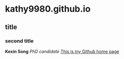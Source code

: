 # kathy9980.github.io
## title 
### second title
**Kexin Song**
*PhD candidate*
[This is my Github home page](https://kathy9980.github.io)
